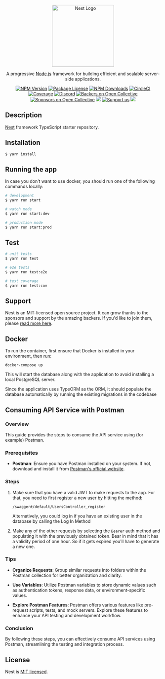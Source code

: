 <p align="center">
  <a href="http://nestjs.com/" target="blank"><img src="https://nestjs.com/img/logo-small.svg" width="200" alt="Nest Logo" /></a>
</p>

[circleci-image]: https://img.shields.io/circleci/build/github/nestjs/nest/master?token=abc123def456
[circleci-url]: https://circleci.com/gh/nestjs/nest

  <p align="center">A progressive <a href="http://nodejs.org" target="_blank">Node.js</a> framework for building efficient and scalable server-side applications.</p>
    <p align="center">
<a href="https://www.npmjs.com/~nestjscore" target="_blank"><img src="https://img.shields.io/npm/v/@nestjs/core.svg" alt="NPM Version" /></a>
<a href="https://www.npmjs.com/~nestjscore" target="_blank"><img src="https://img.shields.io/npm/l/@nestjs/core.svg" alt="Package License" /></a>
<a href="https://www.npmjs.com/~nestjscore" target="_blank"><img src="https://img.shields.io/npm/dm/@nestjs/common.svg" alt="NPM Downloads" /></a>
<a href="https://circleci.com/gh/nestjs/nest" target="_blank"><img src="https://img.shields.io/circleci/build/github/nestjs/nest/master" alt="CircleCI" /></a>
<a href="https://coveralls.io/github/nestjs/nest?branch=master" target="_blank"><img src="https://coveralls.io/repos/github/nestjs/nest/badge.svg?branch=master#9" alt="Coverage" /></a>
<a href="https://discord.gg/G7Qnnhy" target="_blank"><img src="https://img.shields.io/badge/discord-online-brightgreen.svg" alt="Discord"/></a>
<a href="https://opencollective.com/nest#backer" target="_blank"><img src="https://opencollective.com/nest/backers/badge.svg" alt="Backers on Open Collective" /></a>
<a href="https://opencollective.com/nest#sponsor" target="_blank"><img src="https://opencollective.com/nest/sponsors/badge.svg" alt="Sponsors on Open Collective" /></a>
  <a href="https://paypal.me/kamilmysliwiec" target="_blank"><img src="https://img.shields.io/badge/Donate-PayPal-ff3f59.svg"/></a>
    <a href="https://opencollective.com/nest#sponsor"  target="_blank"><img src="https://img.shields.io/badge/Support%20us-Open%20Collective-41B883.svg" alt="Support us"></a>
  <a href="https://twitter.com/nestframework" target="_blank"><img src="https://img.shields.io/twitter/follow/nestframework.svg?style=social&label=Follow"></a>
</p>
  <!--[![Backers on Open Collective](https://opencollective.com/nest/backers/badge.svg)](https://opencollective.com/nest#backer)
  [![Sponsors on Open Collective](https://opencollective.com/nest/sponsors/badge.svg)](https://opencollective.com/nest#sponsor)-->

## Description

[Nest](https://github.com/nestjs/nest) framework TypeScript starter repository.

## Installation

```bash
$ yarn install
```

## Running the app

In case you don't want to use docker, you should run one of the following commands locally: 

```bash
# development
$ yarn run start

# watch mode
$ yarn run start:dev

# production mode
$ yarn run start:prod
```

## Test

```bash
# unit tests
$ yarn run test

# e2e tests
$ yarn run test:e2e

# test coverage
$ yarn run test:cov
```

## Support

Nest is an MIT-licensed open source project. It can grow thanks to the sponsors and support by the amazing backers. If you'd like to join them, please [read more here](https://docs.nestjs.com/support).

## Docker

To run the container, first ensure that Docker is installed in your environment, then run:

`docker-compose up`

This will start the database along with the application to avoid installing a local PostgreSQL server.

Since the application uses TypeORM as the ORM, it should populate the database automatically by running the existing migrations in the codebase

## Consuming API Service with Postman

### Overview

This guide provides the steps to consume the API service using (for example) Postman.

### Prerequisites

- **Postman**: Ensure you have Postman installed on your system. If not, download and install it from [Postman's official website](https://www.postman.com/downloads/).

### Steps

1. Make sure that you have a valid JWT to make requests to the app. For that, you need to first register a new user by hitting the method:

    `/swagger#/default/UsersController_register`

    Alternatively, you could log in if you have an existing user in the database by calling the Log In Method

2. Make any of the other requests by selecting the `Bearer` auth method and populating it with the previously obtained token. Bear in mind that it has a validity period of one hour. So if it gets expired you'll have to generate a new one. 

### Tips

- **Organize Requests**: Group similar requests into folders within the Postman collection for better organization and clarity.
  
- **Use Variables**: Utilize Postman variables to store dynamic values such as authentication tokens, response data, or environment-specific values.
  
- **Explore Postman Features**: Postman offers various features like pre-request scripts, tests, and mock servers. Explore these features to enhance your API testing and development workflow.

### Conclusion

By following these steps, you can effectively consume API services using Postman, streamlining the testing and integration process.

## License

Nest is [MIT licensed](LICENSE).
